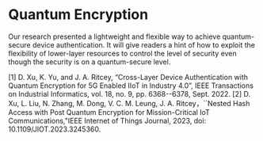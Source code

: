 # Quantum Encryption
Our research presented a lightweight and flexible way to achieve quantum-secure device authentication. It will give readers a hint of how to exploit the flexibility of lower-layer resources to control the level of security even though the security is on a quantum-secure level.

[1] D. Xu, K. Yu, and J. A. Ritcey, “Cross-Layer Device Authentication with Quantum Encryption for 5G Enabled IIoT in Industry 4.0”, IEEE Transactions on Industrial Informatics, vol. 18, no. 9,  pp. 6368--6378, Sept. 2022.
[2] D. Xu, L. Liu, N. Zhang, M. Dong, V. C. M. Leung, J. A. Ritcey，``Nested Hash Access with Post Quantum Encryption for Mission-Critical IoT Communications,"IEEE Internet of Things Journal, 2023, doi: 10.1109/JIOT.2023.3245360.

